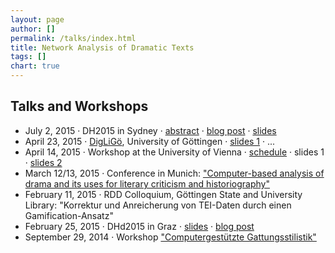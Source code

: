 ```yaml
---
layout: page
author: []
permalink: /talks/index.html
title: Network Analysis of Dramatic Texts
tags: []
chart: true
---
```


## Talks and Workshops

- July 2, 2015 · DH2015 in Sydney · [abstract](http://dh2015.org/abstracts/xml/FISCHER_Frank_Digital_Network_Analysis_of_Dramati/FISCHER_Frank_Digital_Network_Analysis_of_Dramatic_Text.html) · [blog post](http://dlina.github.io/Our-Talk-at-DH2015/) · [slides](https://dlina.github.io/presentations/2015-sydney/sydney.html#/)
- April 23, 2015 · [DigLiGö](http://www.uni-goettingen.de/de/23042015-workshop-diglig%C3%B6---digitale-literaturwissenschaft-g%C3%B6ttingen/511115.html), University of Göttingen · [slides 1](http://mathias-goebel.github.io/2015-04-DigLiG%C3%B6/slides/mathias/index.html#/) · ...
- April 14, 2015 · Workshop at the University of Vienna · [schedule](http://mathias-goebel.github.io/2015-04-vienna/) · slides 1 · [slides 2](http://mathias-goebel.github.io/2015-04-vienna/slides/mathias/)
- March 12/13, 2015 · Conference in Munich: ["Computer-based analysis of drama and its uses for literary criticism and historiography"](http://www.badw.de/de/veranstaltungen/_ergaenzungen/2015/402/2015_03_12_workshop-dennerlein_final.pdf)
- February 11, 2015 · RDD Colloquium, Göttingen State and University Library: "Korrektur und Anreicherung von TEI-Daten durch einen Gamification-Ansatz"
- February 25, 2015 · DHd2015 in Graz · [slides](http://www.gcdh.de/dhd2015-fischer-kampkaspar-trilcke-netzwerkanalyse-slides.pdf) · [blog post](/DHd-2015-Conference-in-Graz/)
- September 29, 2014 · Workshop ["Computergestützte Gattungsstilistik"](http://www.germanistik.uni-wuerzburg.de/lehrstuehle/computerphilologie/aktuelles/veranstaltungen/auftaktworkshop_gattungsstilistik/)

